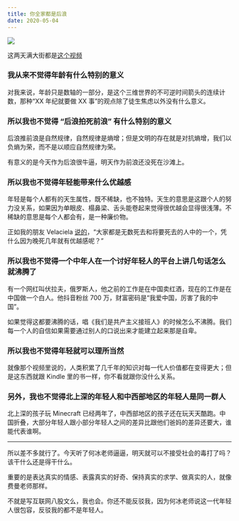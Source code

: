 ```yaml
---
title: 你全家都是后浪
date: 2020-05-04
---
```


![](/fucking-back-wave/featured.jpg)

这两天满大街都是[这个视频](https://b23.tv/BV1FV411d7u7/p1 "Bilibili 献给新一代的演讲《后浪》")

### 我从来不觉得年龄有什么特别的意义

对我来说，年龄只是数轴的一部分，是这个三维世界的不可逆时间箭头的连续计数，那种“XX 年纪就要做 XX 事”的观点除了徒生焦虑以外没有什么意义。

### 所以我也不觉得 “后浪拍死前浪” 有什么特别的意义

后浪推前浪是自然规律，自然规律是熵增；但是文明的存在就是对抗熵增，我们以负熵为荣，而不是以顺应自然规律为荣。

有意义的是今天作为后浪很牛逼，明天作为前浪还没死在沙滩上。

### 所以我也不觉得年轻能带来什么优越感

年轻是每个人都有的天生属性，既不稀缺，也不独特。天生的意思是这跟个人的努力没关系，如果因为单眼皮、榻鼻梁、舌头能卷起来觉得很优越会显得很浅薄。不稀缺的意思是每个人都会有，是一种廉价物。

正如我的朋友 Velaciela [说的](https://twitter.com/Vela1680/status/1257147115165282304 "后浪好，前浪必然死在沙滩上。然而地球上曾经生活过一千多亿人，大家都是无数死去和将要死去的人中的一个，你凭什么因为晚死几年就有优越感呢？")，“大家都是无数死去和将要死去的人中的一个，凭什么因为晚死几年就有优越感呢？”

### 所以我也不觉得一个中年人在一个讨好年轻人的平台上讲几句话怎么就沸腾了

有一个网红叫伏拉夫，俄罗斯人，他之前的工作是在中国卖红酒，现在的工作是在中国做一个白人。他抖音粉丝 700 万，财富密码是“我爱中国，厉害了我的中国”。

如果觉得这都要沸腾的话，唱《我们是共产主义接班人》的时候怎么不沸腾。我们每一个人的自信如果需要通过别人的口说出来才能建立起来那是自卑。

### 所以我也不觉得年轻就可以理所当然

就像那个视频里说的，人类积累了几千年的知识对每一代人价值都在变得更大；但是这东西就跟 Kindle 里的书一样，你不看就跟你没什么关系。

### 另外，我也不觉得北上深的年轻人和中西部地区的年轻人是同一群人

北上深的孩子玩 Minecraft 已经两年了，中西部地区的孩子还在玩天天酷跑。中国折叠，大部分年轻人跟小部分年轻人之间的差异比跟他们爸妈的差异还要大，谁能代表谁啊。

---

所以差不多就行了。今天听了何冰老师逼逼，明天就可以不接受社会的毒打了吗？该干什么还是得干什么。

重要的是表达真实的情感、表露真实的好奇、保持真实的求学、做真实的人，就像费曼老师那样。

不就是写互联网八股文么，我也会。你还不能反驳我，因为何冰老师说这一代年轻人很包容，反驳我的都不是年轻人。